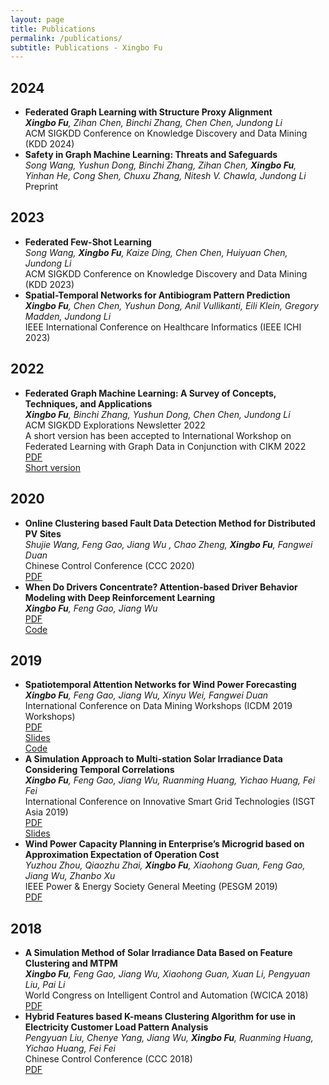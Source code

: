 ```yaml
---
layout: page
title: Publications
permalink: /publications/
subtitle: Publications - Xingbo Fu
---
```


<h2>2024</h2>
<ul>
	<li>
		<b>Federated Graph Learning with Structure Proxy Alignment</b><br>
		<i><b>Xingbo Fu</b>, Zihan Chen, Binchi Zhang, Chen Chen, Jundong Li</i><br>
		ACM SIGKDD Conference on Knowledge Discovery and Data Mining (KDD 2024)<br>
	</li>
	<li>
		<b>Safety in Graph Machine Learning: Threats and Safeguards</b><br>
		<i>Song Wang, Yushun Dong, Binchi Zhang, Zihan Chen, <b>Xingbo Fu</b>, Yinhan He, Cong Shen, Chuxu Zhang, Nitesh V. Chawla, Jundong Li</i><br>
		Preprint<br>
	</li>
	
</ul>

<h2>2023</h2>
<ul>
	<li>
		<b>Federated Few-Shot Learning</b><br>
		<i>Song Wang, <b>Xingbo Fu</b>, Kaize Ding, Chen Chen, Huiyuan Chen, Jundong Li</i><br>
		ACM SIGKDD Conference on Knowledge Discovery and Data Mining (KDD 2023)<br>
	</li>
	<li>
		<b>Spatial-Temporal Networks for Antibiogram Pattern Prediction</b><br>
		<i><b>Xingbo Fu</b>, Chen Chen, Yushun Dong, Anil Vullikanti, Eili Klein, Gregory Madden, Jundong Li</i><br>
		IEEE International Conference on Healthcare Informatics (IEEE ICHI 2023)<br>
	</li>
	
</ul>

<h2>2022</h2>
<ul>
	<li>
		<b>Federated Graph Machine Learning: A Survey of Concepts, Techniques, and Applications</b><br>
		<i><b>Xingbo Fu</b>, Binchi Zhang, Yushun Dong, Chen Chen, Jundong Li</i><br>
		ACM SIGKDD Explorations Newsletter 2022 <br>
		A short version has been accepted to International Workshop on Federated Learning with Graph Data in Conjunction with CIKM 2022<br>
		<a href="Federated Graph Machine Learning.pdf"><div class="paper">PDF</div></a>
		<a href="FGML.pdf"><div class="paper">Short version</div></a>
	</li>
</ul>

<h2>2020</h2>
<ul>
	<li>
		<b>Online Clustering based Fault Data Detection Method for Distributed PV Sites</b><br>
		<i>Shujie Wang, Feng Gao, Jiang Wu , Chao Zheng, <b>Xingbo Fu</b>, Fangwei Duan</i><br>
		Chinese Control Conference (CCC 2020)<br>
		<a href="paper7.pdf"><div class="paper">PDF</div></a>
	</li>
	<li>
		<b>When Do Drivers Concentrate? Attention-based Driver Behavior Modeling with Deep Reinforcement Learning</b><br>
		<i><b>Xingbo Fu</b>, Feng Gao, Jiang Wu</i><br>
		<a href="paper6.pdf"><div class="paper">PDF</div></a>
        <a href="https://github.com/xbfu/ATD3"><div class="code">Code</div></a>
	</li>
</ul>

<h2>2019</h2>
<ul>
	<li>
		<b>Spatiotemporal Attention Networks for Wind Power Forecasting</b><br>
		<i><b>Xingbo Fu</b>, Feng Gao, Jiang Wu, Xinyu Wei, Fangwei Duan</i><br>
		International Conference on Data Mining Workshops (ICDM 2019 Workshops)<br>
        <a href="paper5.pdf"><div class="paper">PDF</div></a>
        <a href="STAN.pdf"><div class="slides">Slides</div></a>
        <a href="https://github.com/xbfu/Spatiotemporal-Attention-Networks"><div class="code">Code</div></a>
	</li>
	<li>
		<b>A Simulation Approach to Multi-station Solar Irradiance Data Considering Temporal Correlations</b><br>
		<i><b>Xingbo Fu</b>, Feng Gao, Jiang Wu, Ruanming Huang, Yichao Huang, Fei Fei</i><br>
		International Conference on Innovative Smart Grid Technologies (ISGT Asia 2019)<br>
        <a href="paper4.pdf"><div class="paper">PDF</div></a>
        <a href="A Simulation Approach to Multi-station Solar Irradiance Data.pdf"><div class="slides">Slides</div></a>
	</li>
	<li>
		<b>Wind Power Capacity Planning in Enterprise’s Microgrid based on Approximation Expectation of Operation Cost</b><br>
		<i>Yuzhou Zhou, Qiaozhu Zhai, <b>Xingbo Fu</b>, Xiaohong Guan, Feng Gao, Jiang Wu, Zhanbo Xu</i><br>
		IEEE Power & Energy Society General Meeting (PESGM 2019)<br>
        <a href="paper3.pdf"><div class="paper">PDF</div></a>
	</li>
</ul>

<h2>2018</h2>
<ul>
	<li>
		<b>A Simulation Method of Solar Irradiance Data Based on Feature Clustering and MTPM</b><br>
		<i><b>Xingbo Fu</b>, Feng Gao, Jiang Wu, Xiaohong Guan, Xuan Li, Pengyuan Liu, Pai Li</i><br>
		World Congress on Intelligent Control and Automation (WCICA 2018)<br>
        <a href="paper2.pdf"><div class="paper">PDF</div></a>
	</li>
	<li>
		<b>Hybrid Features based K-means Clustering Algorithm for use in Electricity Customer Load Pattern Analysis</b><br>
		<i>Pengyuan Liu, Chenye Yang, Jiang Wu, <b>Xingbo Fu</b>, Ruanming Huang, Yichao Huang, Fei Fei</i><br>
		Chinese Control Conference (CCC 2018)<br>
        <a href="paper1.pdf"><div class="paper">PDF</div></a>
	</li>
</ul>
